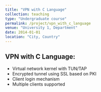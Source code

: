```yaml
---
title: "VPN with C Language"
collection: teaching
type: "Undergraduate course"
permalink: /project/vpn_with_c_language
venue: "University 1, Department"
date: 2014-01-01
location: "City, Country"
---
```


## VPN with C Language:

- Virtual network kernel with TUN/TAP
- Encrypted tunnel using SSL based on PKI
- Client login mechanism
- Multiple clients supported

